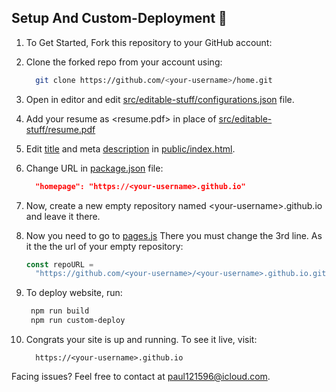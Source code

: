 ## Setup And Custom-Deployment 🔧

1. To Get Started, Fork this repository to your GitHub account:
2. Clone the forked repo from your account using:

   ```bash
     git clone https://github.com/<your-username>/home.git
   ```

3. Open in editor and edit [src/editable-stuff/configurations.json](./src/editable-stuff/configurations.json) file.
4. Add your resume as <resume.pdf> in place of [src/editable-stuff/resume.pdf](./src/editable-stuff/)
5. Edit [title](./public/index.html#L34) and meta [description](./public/index.html#L13) in [public/index.html](./public/index.html).
6. Change URL in [package.json](./package.json) file:

   ```json
     "homepage": "https://<your-username>.github.io"
   ```

7. Now, create a new empty repository named \<your-username>.github.io and leave it there.
8. Now you need to go to [pages.js](../pages.js#L3)
   There you must change the 3rd line. As it the the url of your empty repository:

   ```js
   const repoURL =
     "https://github.com/<your-username>/<your-username>.github.io.git";
   ```

9. To deploy website, run:

   ```bash
    npm run build
    npm run custom-deploy
   ```

10. Congrats your site is up and running. To see it live, visit:

    ```https
      https://<your-username>.github.io
    ```

Facing issues? Feel free to contact at paul121596@icloud.com.
